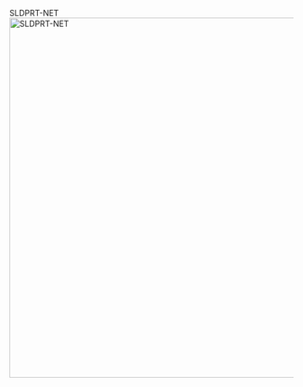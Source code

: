 SLDPRT-NET
<img width="1408" height="640" alt="SLDPRT-NET" src="https://github.com/user-attachments/assets/2a738dee-139f-48b5-868c-35d932de7bbc" />
